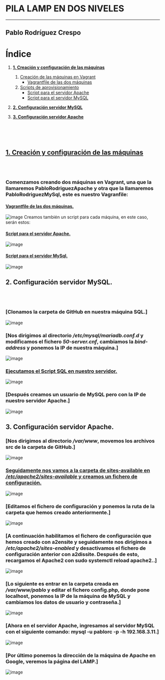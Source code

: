 # PILA LAMP EN DOS NIVELES 
---
## Pablo Rodríguez Crespo


# Índice
1. [**1. Creación y configuración de las máquinas**](#1-creación-y-configuración-de-las-máquinas)
    1. [Creación de las máquinas en Vagrant](#creación-de-las-máquinas-en-vagrant)
        - [Vagrantfile de las dos máquinas](#vagrantfile-de-las-dos-máquinas)
    2. [Scripts de aprovisionamiento](#scripts-de-aprovisionamiento)
        - [Script para el servidor Apache](#script-para-el-servidor-apache)
        - [Script para el servidor MySQL](#script-para-el-servidor-mysql)
2. [**2. Configuración servidor MySQL**](#2-configuración-servidor-mysql)

3. [**3. Configuración servidor Apache**](#3-configuración-servidor-apache)
   

<br />
<br />
<br />
   

## [**1. Creación y configuración de las máquinas**](#1-creación-y-configuración-de-las-máquinas)
<br />
<br />

### Comenzamos creando dos máquinas en Vagrant, una que la llamaremos PabloRodriguezApache y otra que la llamaremos PabloRodriguezMySql, este es nuestro Vagranfile:
#### [Vagrantfile de las dos máquinas.](#vagrantfile-de-las-dos-máquinas)
![image](https://github.com/user-attachments/assets/94efe147-a523-4e3d-b6a1-3150d11f0525)
Creamos también un script para cada máquina, en este caso, serán estos:
#### [Script para el servidor Apache.](#script-para-el-servidor-apache)
![image](https://github.com/user-attachments/assets/ee598802-2e06-4a01-860e-092d6fa32a95)
#### [Script para el servidor MySql.](#script-para-el-servidor-MySql)
![image](https://github.com/user-attachments/assets/2e439fb2-ed55-462b-8fb2-76b0cf7a61da)

## **2. Configuración servidor MySQL.**
 <br />
<br />

### [Clonamos la carpeta de GitHub en nuestra máquina SQL.]
![image](https://github.com/user-attachments/assets/fc12c751-25e0-4350-8a83-17b85bf7f2c3)
### [Nos dirigimos al directorio */etc/mysql/mariadb.conf.d* y modificamos el fichero *50-server.cnf*, cambiamos la *bind-address* y ponemos la IP de nuestra máquina.]
![image](https://github.com/user-attachments/assets/e6278ba5-fac7-4547-8f39-5e945ef7d1fb)
### [Ejecutamos el Script SQL en nuestro servidor.](#ejecutamos-el-script-sql-en-nuestro-servidor)
![image](https://github.com/user-attachments/assets/e3385b1d-3421-4a74-9439-4ff22e63e589)
### [Después creamos un usuario de MySQL pero con la IP de nuestro servidor Apache.]
![image](https://github.com/user-attachments/assets/ea96325f-635e-45eb-b362-0d0dd0b643a0)

## **3. Configuración servidor Apache.**
### [Nos dirigimos al directorio */var/www*, movemos los archivos src de la carpeta de GitHub.]
![image](https://github.com/user-attachments/assets/8c5cc0d5-f869-421c-9b52-6ce39b284ff7)
### [Seguidamente nos vamos a la carpeta de sites-available en */etc/apache2/sites-available* y creamos un fichero de configuración.](#seguidamente-nos-vamos-a-la-carpeta-de-sites-available-en-etcapache2sites-available-y-creamos-un-fichero-de-configuración) 
![image](https://github.com/user-attachments/assets/7334e9d9-eced-4050-acdb-c82cf9fc7694)
### [Editamos el fichero de configuración y ponemos la ruta de la carpeta que hemos creado anteriormente.]
![image](https://github.com/user-attachments/assets/10957cc8-ff98-4dcd-8d3b-5edb66fad342)
### [A continuación habilitamos el fichero de configuración que hemos creado con a2ensite y seguidamente nos dirigimos a */etc/apache2/sites-enabled* y desactivamos el fichero de configuración anterior con **a2dissite**. Después de esto, recargamos el Apache2 con **sudo systemctl reload apache2**..]
![image](https://github.com/user-attachments/assets/e0341624-aad1-44f0-b11a-764ca18a6b63)
### [Lo siguiente es entrar en la carpeta creada en */var/www/pablo* y editar el fichero config.php, donde pone localhost, ponemos la IP de la máquina de MySQL y cambiamos los datos de usuario y contraseña.]
![image](https://github.com/user-attachments/assets/6cf9535b-16ae-4cb3-ac04-94df9ce85831)
### [Ahora en el servidor Apache, ingresamos al servidor MySQL con el siguiente comando: **mysql -u pablorc -p -h 192.168.3.11**.]
![image](https://github.com/user-attachments/assets/71684502-98b6-4864-b162-75bd369cf572)
### [Por último ponemos la dirección de la máquina de Apache en Google, veremos la página del LAMP.]
![image](https://github.com/user-attachments/assets/d18581c3-065f-4c13-9d10-9ed9eb1b05d0)


